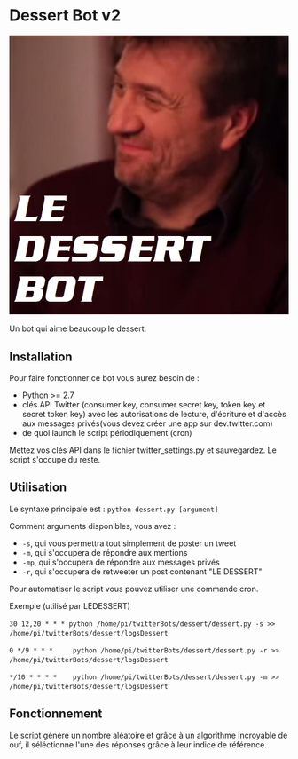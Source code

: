 # Dessert Bot v2

![DESSERT](bestdessert.jpeg)

Un bot qui aime beaucoup le dessert.

## Installation

Pour faire fonctionner ce bot vous aurez besoin de : 
* Python >= 2.7
* clés API Twitter (consumer key, consumer secret key, token key et secret token key) avec les autorisations de lecture, d'écriture et d'accès aux messages privés(vous devez créer une app sur dev.twitter.com)
* de quoi launch le script périodiquement (cron)

Mettez vos clés API dans le fichier twitter_settings.py et sauvegardez. Le script s'occupe du reste.

## Utilisation 

Le syntaxe principale est : `python dessert.py [argument]`

Comment arguments disponibles, vous avez :
- `-s`, qui vous permettra tout simplement de poster un tweet
- `-m`, qui s'occupera de répondre aux mentions
- `-mp`, qui s'occupera de répondre aux messages privés
- `-r`, qui s'occupera de retweeter un post contenant "LE DESSERT"

Pour automatiser le script vous pouvez utiliser une commande cron.

Exemple (utilisé par LEDESSERT)

`30 12,20 * * * python /home/pi/twitterBots/dessert/dessert.py -s >> /home/pi/twitterBots/dessert/logsDessert`

`0 */9 * * *     python /home/pi/twitterBots/dessert/dessert.py -r >> /home/pi/twitterBots/dessert/logsDessert`

`*/10 * * * *    python /home/pi/twitterBots/dessert/dessert.py -m >> /home/pi/twitterBots/dessert/logsDessert`

## Fonctionnement 

Le script génère un nombre aléatoire et grâce à un algorithme incroyable de ouf, il séléctionne l'une des réponses grâce à leur indice de référence.

